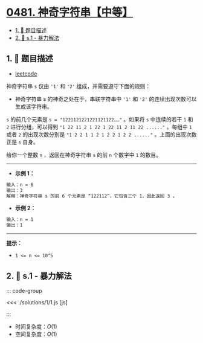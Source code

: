 # [0481. 神奇字符串【中等】](https://github.com/tnotesjs/TNotes.leetcode/tree/main/notes/0481.%20%E7%A5%9E%E5%A5%87%E5%AD%97%E7%AC%A6%E4%B8%B2%E3%80%90%E4%B8%AD%E7%AD%89%E3%80%91)

<!-- region:toc -->

- [1. 📝 题目描述](#1--题目描述)
- [2. 🎯 s.1 - 暴力解法](#2--s1---暴力解法)

<!-- endregion:toc -->

## 1. 📝 题目描述

- [leetcode](https://leetcode.cn/problems/magical-string/)

神奇字符串 `s` 仅由 `'1'` 和 `'2'` 组成，并需要遵守下面的规则：

- 神奇字符串 s 的神奇之处在于，串联字符串中 `'1'` 和 `'2'` 的连续出现次数可以生成该字符串。

`s` 的前几个元素是 `s = "1221121221221121122……"` 。如果将 `s` 中连续的若干 `1` 和 `2` 进行分组，可以得到 `"1 22 11 2 1 22 1 22 11 2 11 22 ......"` 。每组中 `1` 或者 `2` 的出现次数分别是 `"1 2 2 1 1 2 1 2 2 1 2 2 ......"` 。上面的出现次数正是 `s` 自身。

给你一个整数 `n` ，返回在神奇字符串 `s` 的前 `n` 个数字中 `1` 的数目。

---

- **示例 1：**

```txt
输入：n = 6
输出：3
解释：神奇字符串 s 的前 6 个元素是 “122112”，它包含三个 1，因此返回 3 。
```

- **示例 2：**

```txt
输入：n = 1
输出：1
```

---

**提示：**

- `1 <= n <= 10^5`

## 2. 🎯 s.1 - 暴力解法

::: code-group

<<< ./solutions/1/1.js [js]

:::

- 时间复杂度：$O(1)$
- 空间复杂度：$O(1)$
